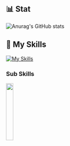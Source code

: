 ## 📊 Stat
![Anurag's GitHub stats](https://github-readme-stats.vercel.app/api?username=Yusuke0620&show_icons=true&theme=radical&locale=ja)


## 🌱 My Skills
[![My Skills](https://skillicons.dev/icons?i=sass,js,nodejs,ruby,rails,docker,mysql,linux)](https://skillicons.dev)

### Sub Skills
<p>
  <a href="https://skillicons.dev">
    <img src="https://skillicons.dev/icons?i=html,css,git,figma,ps,npm,gulp,ubuntu" width="20%" height="auto" />
  </a>
</p>

<!---
Yusuke0620/Yusuke0620 is a ✨ special ✨ repository because its `README.md` (this file) appears on your GitHub profile.
You can click the Preview link to take a look at your changes.
--->
